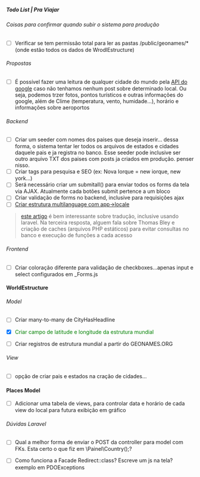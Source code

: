 ##### Todo List | Pra Viajar

###### Coisas para confirmar quando subir o sistema para produção

-[ ] Verificar se tem permissão total para ler as pastas /public/geonames/* (onde estão todos os dados de WrodlEstructure)

###### Propostas

-[ ] É possível fazer uma leitura de qualquer cidade do mundo pela [API do google](https://developers.google.com/places/web-service/) caso
não tenhamos nenhum post sobre determinado local. Ou seja, podemos trzer fotos, pontos turísticos e outras informações do google, além de Clime (temperatura, vento, humidade...), horário e informações sobre aeroportos

###### Backend

-[ ] Criar um seeder com nomes dos paises que deseja inserir... dessa forma, o sistema tentar ler todos os arquivos de estados e cidades daquele pais e ja registra no banco. Esse seeder pode inclusive ser outro arquivo TXT dos paises com posts ja criados em produção. penser nisso.
-[ ] Criar tags para pesquisa e SEO (ex: Nova Iorque = new iorque, new york...)
-[ ] Será necessário criar um submitall() para enviar todos os forms da tela via AJAX. Atualmente cada botões submit pertence a um bloco
-[ ] Criar validação de forms no backend, inclusive para requisições ajax
-[ ] [Criar estrutura multilanguage com app->locale](http://stackoverflow.com/questions/25082154/how-to-create-multilingual-translated-routes-in-laravel)
> [este artigo](http://stackoverflow.com/questions/19249159/best-practice-multi-language-website) é bem interessante sobre tradução, inclusive usando laravel. Na terceira resposta, alguem fala sobre Thomas Bley e criação de caches (arquivos PHP estáticos) para evitar consultas no banco e execução de funções a cada acesso

###### Frontend
-[ ] Criar coloração diferente para validação de checkboxes...apenas input e select configurados em _Forms.js

#### WorldEstructure 

###### Model

-[ ] Criar many-to-many de CityHasHeadline


-[x] <span style="color: green">Criar campo de latitude e longitude da estrutura mundial</span>

-[ ] Criar registros de estrutura mundial a partir do GEONAMES.ORG
###### View
-[ ] opção de criar pais e estados na cração de cidades...


#### Places Model
-[ ] Adicionar uma tabela de views, para controlar data e horário de cada view do local para futura exibição em gráfico

###### Dúvidas Laravel
-[ ] Qual a melhor forma de enviar o POST da controller para model com FKs. Esta certo o que fiz em \Painel\Country();?
-[ ] Como funciona a Facade Redirect::class? Escreve um js na tela? exemplo em PDOExceptions


